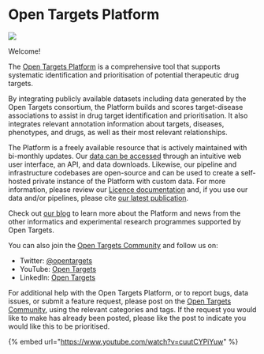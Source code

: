 # Open Targets Platform

![](.gitbook/assets/Open\_Targets\_Platform\_Logo\_Documentation.png)

Welcome!

The [Open Targets Platform](https://platform.opentargets.org) is a comprehensive tool that supports systematic identification and prioritisation of potential therapeutic drug targets.

By integrating publicly available datasets including data generated by the Open Targets consortium, the Platform builds and scores target-disease associations to assist in drug target identification and prioritisation. It also integrates relevant annotation information about targets, diseases, phenotypes, and drugs, as well as their most relevant relationships.

The Platform is a freely available resource that is actively maintained with bi-monthly updates. Our [data can be accessed](data-access/) through an intuitive web user interface, an API, and data downloads. Likewise, our pipeline and infrastructure codebases are open-source and can be used to create a self-hosted private instance of the Platform with custom data. For more information, please review our [Licence documentation](licence.md) and, if you use our data and/or pipelines, please cite [our latest publication](citation.md).

Check out [our blog](https://blog.opentargets.org) to learn more about the Platform and news from the other informatics and experimental research programmes supported by Open Targets.

You can also join the [Open Targets Community](https://community.opentargets.org) and follow us on:

* Twitter: [@opentargets](https://twitter.com/opentargets)
* YouTube: [Open Targets](https://www.youtube.com/opentargets)
* LinkedIn: [Open Targets](https://www.linkedin.com/company/open-targets/)

For additional help with the Open Targets Platform, or to report bugs, data issues, or submit a feature request, please post on the [Open Targets Community](https://community.opentargets.org/t/welcome-to-the-open-targets-community-forum/838), using the relevant categories and tags. If the request you would like to make has already been posted, please like the post to indicate you would like this to be prioritised.



{% embed url="https://www.youtube.com/watch?v=cuutCYPiYuw" %}
